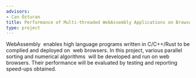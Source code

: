```yaml
---
advisors:
- Can Özturan
title: Performance of Multi-threaded WebAssembly Applications on Browsers
type: project
---
```


WebAssembly  enables high language programs written in C/C++/Rust to be complied and deployed on  web browsers. In this project, various parallel sorting and numerical algorithms  will be developed and run on web browsers. Their performance will be evaluated by testing and reporting speed-ups obtained.